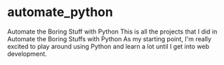 # automate_python
Automate the Boring Stuff with Python
This is all the projects that I did in Automate the Boring Stuffs with Python
As my starting point, I'm really excited to play around using Python and learn a lot
until I get into web development.

